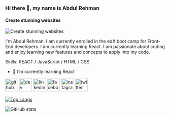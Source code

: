 ### Hi there 👋, my name is Abdul Rehman
#### Create stunning websites
![Create stunning websites](https://media.licdn.com/dms/image/D4E16AQGziNiHgPwpCw/profile-displaybackgroundimage-shrink_350_1400/0/1705314374710?e=1710979200&v=beta&t=ki0Y74j0tcWFwtyDmU_AXlHQuHb-AV1M_Cm4izLQDFc)

I'm Abdul Rehman. I am currently enrolled in the edX boot camp for Front-End developers. I am currently learning React. I am passionate about coding and enjoy learning new features and concepts to apply into my code.

Skills: REACT / JavaScript / HTML / CSS

- 🌱 I’m currently learning React 


[<img src='https://cdn.jsdelivr.net/npm/simple-icons@3.0.1/icons/github.svg' alt='github' height='40'>](https://github.com/programmer90000)  [<img src='https://cdn.jsdelivr.net/npm/simple-icons@3.0.1/icons/dev-dot-to.svg' alt='dev' height='40'>](https://dev.to/programmer90000)  [<img src='https://cdn.jsdelivr.net/npm/simple-icons@3.0.1/icons/linkedin.svg' alt='linkedin' height='40'>](https://www.linkedin.com/in/abdul-rehman-programmer/)  [<img src='https://cdn.jsdelivr.net/npm/simple-icons@3.0.1/icons/facebook.svg' alt='facebook' height='40'>](https://www.facebook.com/profile.php?id=100089534315685)  [<img src='https://cdn.jsdelivr.net/npm/simple-icons@3.0.1/icons/instagram.svg' alt='instagram' height='40'>](https://www.instagram.com/programmer90000/)  [<img src='https://cdn.jsdelivr.net/npm/simple-icons@3.0.1/icons/twitter.svg' alt='twitter' height='40'>](https://twitter.com/programmer90000)  

[![Top Langs](https://github-readme-stats.vercel.app/api/top-langs/?username=programmer90000)](https://github.com/anuraghazra/github-readme-stats)

![GitHub stats](https://github-readme-stats.vercel.app/api?username=programmer90000&show_icons=true&count_private=true)  

